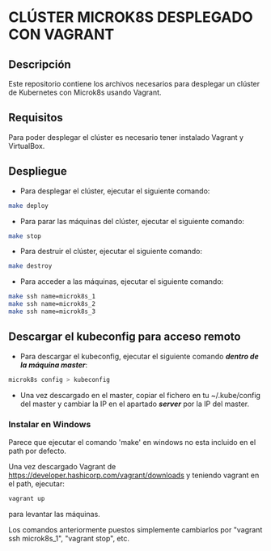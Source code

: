 # CLÚSTER MICROK8S DESPLEGADO CON VAGRANT

## Descripción

Este repositorio contiene los archivos necesarios para desplegar un clúster de Kubernetes con Microk8s usando Vagrant.

## Requisitos

Para poder desplegar el clúster es necesario tener instalado Vagrant y VirtualBox.

## Despliegue

- Para desplegar el clúster, ejecutar el siguiente comando:

```bash
make deploy
```

- Para parar las máquinas del clúster, ejecutar el siguiente comando:

```bash
make stop
```

- Para destruir el clúster, ejecutar el siguiente comando:

```bash
make destroy
```

- Para acceder a las máquinas, ejecutar el siguiente comando:

```bash
make ssh name=microk8s_1
make ssh name=microk8s_2
make ssh name=microk8s_3
```

## Descargar el kubeconfig para acceso remoto

- Para descargar el kubeconfig, ejecutar el siguiente comando **_dentro de la máquina master_**:

```bash
microk8s config > kubeconfig
```

- Una vez descargado en el master, copiar el fichero en tu ~/.kube/config del master y cambiar la IP en el apartado **_server_** por la IP del master.

### Instalar en Windows

Parece que ejecutar el comando 'make' en windows no esta incluido en el path por defecto.

Una vez descargado Vagrant de https://developer.hashicorp.com/vagrant/downloads y teniendo vagrant en el path, ejecutar:

```bash
vagrant up
```

para levantar las máquinas. 

Los comandos anteriormente puestos simplemente cambiarlos por "vagrant ssh microk8s_1", "vagrant stop", etc.
